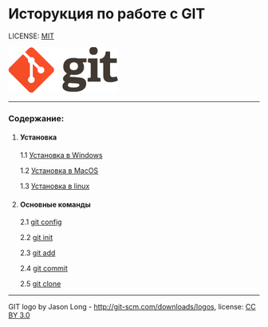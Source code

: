 # Исторукция по работе с GIT

LICENSE: [MIT](./license.md "Текст лицензии")

![](./assets/logo@2x.png)

---
### Содержание:
1. #### Установка
    
    1.1 [Установка в Windows](./gitwind.md)
    
    1.2 [Установка в MacOS](./gitmac.md)
   
    1.3 [Установка в linux](./gitlinux.md)
2. #### Основные команды

    2.1 [git config](./config.md "настройка параметров")

    2.2 [git init](./init.md "создание пустой репозитории")

    2.3 [git add](./add.md "добавление файла")

    2.4 [git commit](./commit.md "создание коммита")

    2.5 [git clone](./clone.md "создание клона репозитория")
---

GIT logo by Jason Long - http://git-scm.com/downloads/logos, license: [CC BY 3.0](https://creativecommons.org/licenses/by/3.0/)
